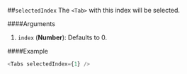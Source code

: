 ##`selectedIndex`
The `<Tab>` with this index will be selected.

####Arguments
1. `index` (__Number__): Defaults to 0.

####Example
```javascript
<Tabs selectedIndex={1} />
```
